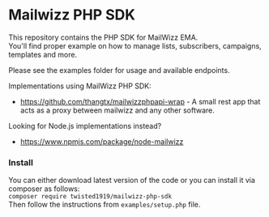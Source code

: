 Mailwizz PHP SDK
================

This repository contains the PHP SDK for MailWizz EMA.  
You'll find proper example on how to manage lists, subscribers, campaigns, templates and more.
  
Please see the examples folder for usage and available endpoints.

Implementations using MailWizz PHP SDK:
- https://github.com/thangtx/mailwizzphpapi-wrap - A small rest app that acts as a proxy between mailwizz and any other software.  

Looking for Node.js implementations instead?  
- https://www.npmjs.com/package/node-mailwizz  

### Install
You can either download latest version of the code or you can install it via composer as follows:  
`composer require twisted1919/mailwizz-php-sdk`  
Then follow the instructions from `examples/setup.php` file.

